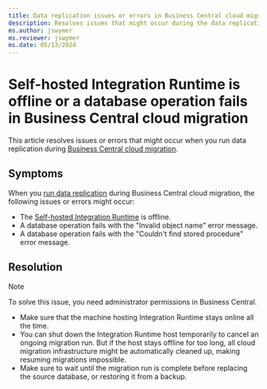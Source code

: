```yaml
---
title: Data replication issues or errors in Business Central cloud migration
description: Resolves issues that might occur during the data replication process in Business Central cloud migration.
ms.author: jswymer 
ms.reviewer: jswymer 
ms.date: 05/13/2024
---
```

# Self-hosted Integration Runtime is offline or a database operation fails in Business Central cloud migration

This article resolves issues or errors that might occur when you run data replication during [Business Central cloud migration](/dynamics365/business-central/dev-itpro/administration/migration-manage).

## Symptoms

When you [run data replication](/dynamics365/business-central/dev-itpro/administration/migrate-data-replication-run) during Business Central cloud migration, the following issues or errors might occur:

- The [Self-hosted Integration Runtime](/azure/data-factory/create-self-hosted-integration-runtime?tabs=data-factory) is offline.
- A database operation fails with the "Invalid object name" error message.
- A database operation fails with the "Couldn't find stored procedure" error message.

## Resolution

> [!NOTE]
> To solve this issue, you need administrator permissions in Business Central.

- Make sure that the machine hosting Integration Runtime stays online all the time.
- You can shut down the Integration Runtime host temporarily to cancel an ongoing migration run. But if the host stays offline for too long, all cloud migration infrastructure might be automatically cleaned up, making resuming migrations impossible.
- Make sure to wait until the migration run is complete before replacing the source database, or restoring it from a backup.
